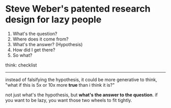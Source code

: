# Steve Weber's patented research design for lazy people

1. What's the question?
2. Where does it come from?
3. What's the answer? (Hypothesis)
4. How did I get there?
5. So what?

think: checklist

---

instead of falsifying the hypothesis, it could be more generative to think, "what if this is 5x or 10x more **true** than i think it is?"

not just what's the hypothesis, but **what's the answer to the question**. if you want to be lazy, you want those two wheels to fit tightly.

